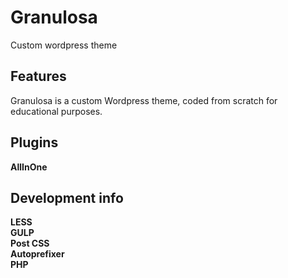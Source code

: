# Granulosa

Custom wordpress theme

## Features

Granulosa is a custom Wordpress theme, coded from scratch for educational purposes.

## Plugins

**AllInOne**

## Development info

**LESS** <br>
**GULP** <br>
**Post CSS** <br>
**Autoprefixer** <br>
**PHP** <br>